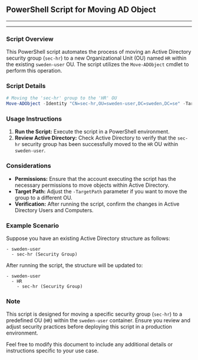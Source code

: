 ## PowerShell Script for Moving AD Object
----
----

### Script Overview
This PowerShell script automates the process of moving an Active Directory security group (`sec-hr`) to a new Organizational Unit (OU) named `HR` within the existing `sweden-user` OU. The script utilizes the `Move-ADObject` cmdlet to perform this operation.

### Script Details

```powershell
# Moving the 'sec-hr' group to the 'HR' OU
Move-ADObject -Identity "CN=sec-hr,OU=sweden-user,DC=sweden,DC=se" -TargetPath "OU=HR,OU=sweden-user,DC=sweden,DC=se"
```

### Usage Instructions

1. **Run the Script:** Execute the script in a PowerShell environment.
2. **Review Active Directory:** Check Active Directory to verify that the `sec-hr` security group has been successfully moved to the `HR` OU within `sweden-user`.

### Considerations

- **Permissions:** Ensure that the account executing the script has the necessary permissions to move objects within Active Directory.
- **Target Path:** Adjust the `-TargetPath` parameter if you want to move the group to a different OU.
- **Verification:** After running the script, confirm the changes in Active Directory Users and Computers.

### Example Scenario

Suppose you have an existing Active Directory structure as follows:

```
- sweden-user
  - sec-hr (Security Group)
```

After running the script, the structure will be updated to:

```
- sweden-user
  - HR
    - sec-hr (Security Group)
```

### Note

This script is designed for moving a specific security group (`sec-hr`) to a predefined OU (`HR`) within the `sweden-user` container. Ensure you review and adjust security practices before deploying this script in a production environment.

Feel free to modify this document to include any additional details or instructions specific to your use case.
